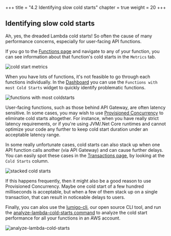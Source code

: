 +++
title = "4.2 Identifying slow cold starts"
chapter = true
weight = 20
+++

## Identifying slow cold starts

Ah, yes, the dreaded Lambda cold starts! So often the cause of many performance concerns, especially for user-facing API functions.

If you go to the [Functions page](https://platform.lumigo.io/functions) and navigate to any of your function, you can see information about that function's cold starts in the `Metrics` tab.

![cold start metrics](/images/mod04-lumigo-cold-start-metrics.png)

When you have lots of functions, it's not feasible to go through each functions individually. In the [Dashboard](https://platform.lumigo.io/dashboard) you can use the `Functions with most Cold Starts` widget to quickly identify problematic functions.

![functions with most coldstarts](/images/mod04-lumigo-dashboard-cold-starts.png)

User-facing functions, such as those behind API Gateway, are often latency sensitive. In some cases, you may wish to use [Provisioned Concurrency](https://lumigo.io/blog/provisioned-concurrency-the-end-of-cold-starts/) to eliminate cold starts altogether. For instance, when you have really strict latency requirements, or if you're using JVM/.Net Core runtimes and cannot optimize your code any further to keep cold start duration under an acceptable latency range.

In some really unfortunate cases, cold starts can also stack up when one API function calls another (via API Gateway) and can cause further delays. You can easily spot these cases in the [Transactions page](https://platform.lumigo.io/transactions), by looking at the `Cold Starts` column.

![stacked cold starts](/images/mod04-lumigo-transaction-cold-starts.png)

If this happens frequently, then it might also be a good reason to use Provisioned Concurrency. Maybe one cold start of a few hundred milliseconds is acceptable, but when a few of them stack up on a single transaction, that can result in noticeable delays to users.

Finally, you can alos use the [lumigo-cli](https://www.npmjs.com/package/lumigo-cli), our open source CLI tool, and run the [analyze-lambda-cold-starts command](https://www.npmjs.com/package/lumigo-cli#lumigo-cli-analyze-lambda-cold-starts) to analyze the cold start performance for all your functions in an AWS account.

![analyze-lambda-cold-starts](/images/mod04-lumigo-cli-analyze-cold-starts.png)
